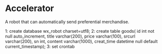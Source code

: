 # Accelerator
A robot that can automatically send preferential merchandise.

1: create database wx_robot charset=utf8;
2: create table goods( id int not null auto_increment, title varchar(200), price varchar(100), srcurl varchar(200), sn int, content varchar(1000), creat_time datetime null default current_timestamp);
3: set crontab